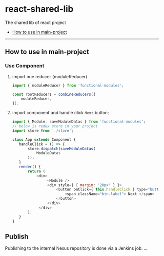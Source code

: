 # react-shared-lib
The shared lib of react project

- [How to use in main-project](#how-to-use-in-main-project)

----
## How to use in main-project
### Use Component
1. import one reducer (moduleReducer)
    ```javascript
   import { moduleReducer } from 'functional-modules';
    
    const rootReducers = combineReducers({
        moduleReducer,
    });
    ```
2. import component and handle click `Next` button;  
    ```javascript
   import { Module, saveModuleDatas } from 'functional-modules';
    // below is redux store in your project
   import store from './store';

   class App extends Component {
       handleClick = () => {
           store.dispatch(saveModuleDatas(
               ModuleDatas
           ));
       }
       render() {
           return (
               <div>
                    <Module />
                    <div style={ { margin: '20px' } }>
                        <button onClick={ this.handleClick } type="button" className="btn-secondary btn-action">
                            <span className="btn-label"> Next </span>
                        </button>
                    </div>
                </div>
           );
       }
   }
    ```

## Publish
Publishing to the internal Nexus repository is done via a Jenkins job:
...